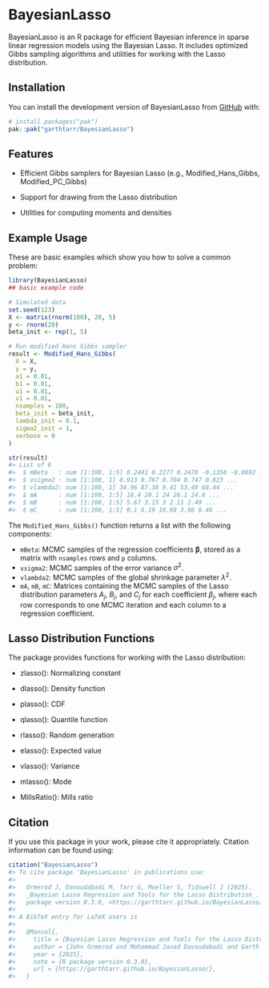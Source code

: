 
<!-- README.md is generated from README.Rmd. Please edit that file -->

# BayesianLasso

<!-- badges: start -->

<!-- badges: end -->

BayesianLasso is an R package for efficient Bayesian inference in sparse
linear regression models using the Bayesian Lasso. It includes optimized
Gibbs sampling algorithms and utilities for working with the Lasso
distribution.

## Installation

You can install the development version of BayesianLasso from
[GitHub](https://github.com/) with:

``` r
# install.packages("pak")
pak::pak("garthtarr/BayesianLasso")
```

## Features

- Efficient Gibbs samplers for Bayesian Lasso (e.g.,
  Modified_Hans_Gibbs, Modified_PC_Gibbs)

- Support for drawing from the Lasso distribution

- Utilities for computing moments and densities

## Example Usage

These are basic examples which show you how to solve a common problem:

``` r
library(BayesianLasso)
## basic example code

# Simulated data
set.seed(123)
X <- matrix(rnorm(100), 20, 5)
y <- rnorm(20)
beta_init <- rep(1, 5)

# Run modified Hans Gibbs sampler
result <- Modified_Hans_Gibbs(
  X = X,
  y = y,
  a1 = 0.01,
  b1 = 0.01,
  u1 = 0.01,
  v1 = 0.01,
  nsamples = 100,
  beta_init = beta_init,
  lambda_init = 0.1,
  sigma2_init = 1,
  verbose = 0
)

str(result)
#> List of 6
#>  $ mBeta   : num [1:100, 1:5] 0.2441 0.2277 0.2478 -0.1356 -0.0692 ...
#>  $ vsigma2 : num [1:100, 1] 0.913 0.767 0.704 0.747 0.623 ...
#>  $ vlambda2: num [1:100, 1] 34.96 87.38 9.41 53.49 68.44 ...
#>  $ mA      : num [1:100, 1:5] 18.4 20.1 24 26.1 24.6 ...
#>  $ mB      : num [1:100, 1:5] 5.67 3.15 3 2.11 2.49 ...
#>  $ mC      : num [1:100, 1:5] 0.1 6.19 10.68 3.66 8.46 ...
```

The `Modified_Hans_Gibbs()` function returns a list with the following
components:

- `mBeta`: MCMC samples of the regression coefficients
  $\boldsymbol{\beta}$, stored as a matrix with `nsamples` rows and `p`
  columns.
- `vsigma2`: MCMC samples of the error variance $\sigma^2$.
- `vlambda2`: MCMC samples of the global shrinkage parameter
  $\lambda^2$.
- `mA`, `mB`, `mC`: Matrices containing the MCMC samples of the Lasso
  distribution parameters $A_j$, $B_j$, and $C_j$ for each coefficient
  $\beta_j$, where each row corresponds to one MCMC iteration and each
  column to a regression coefficient.

## Lasso Distribution Functions

The package provides functions for working with the Lasso distribution:

- zlasso(): Normalizing constant

- dlasso(): Density function

- plasso(): CDF

- qlasso(): Quantile function

- rlasso(): Random generation

- elasso(): Expected value

- vlasso(): Variance

- mlasso(): Mode

- MillsRatio(): Mills ratio

## Citation

If you use this package in your work, please cite it appropriately.
Citation information can be found using:

``` r
citation("BayesianLasso")
#> To cite package 'BayesianLasso' in publications use:
#> 
#>   Ormerod J, Davoudabadi M, Tarr G, Mueller S, Tidswell J (2025).
#>   _Bayesian Lasso Regression and Tools for the Lasso Distribution_. R
#>   package version 0.3.0, <https://garthtarr.github.io/BayesianLasso/>.
#> 
#> A BibTeX entry for LaTeX users is
#> 
#>   @Manual{,
#>     title = {Bayesian Lasso Regression and Tools for the Lasso Distribution},
#>     author = {John Ormerod and Mohammad Javad Davoudabadi and Garth Tarr and Samuel Mueller and Jonathon Tidswell},
#>     year = {2025},
#>     note = {R package version 0.3.0},
#>     url = {https://garthtarr.github.io/BayesianLasso/},
#>   }
```
